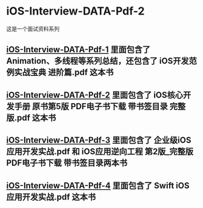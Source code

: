 # iOS-Interview-DATA-Pdf-2

这是一个面试资料系列
## [iOS-Interview-DATA-Pdf-1](https://github.com/riceFun/iOS-Interview-DATA-Pdf-1) 里面包含了Animation、多线程等系列总结，还包含了 iOS开发范例实战宝典 进阶篇.pdf 这本书

## [iOS-Interview-DATA-Pdf-2](https://github.com/riceFun/iOS-Interview-DATA-Pdf-2) 里面包含了 iOS核心开发手册  原书第5版 PDF电子书下载 带书签目录 完整版.pdf 这本书

## [iOS-Interview-DATA-Pdf-3](https://github.com/riceFun/iOS-Interview-DATA-Pdf-3) 里面包含了 企业级iOS应用开发实战.pdf 和 iOS应用逆向工程 第2版_完整版 PDF电子书下载 带书签目录两本书

## [iOS-Interview-DATA-Pdf-4](https://github.com/riceFun/iOS-Interview-DATA-Pdf-4) 里面包含了 Swift iOS应用开发实战.pdf 这本书
